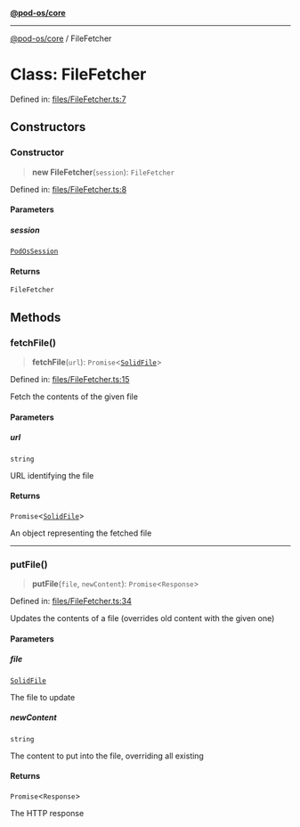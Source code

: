 [**@pod-os/core**](../README.md)

***

[@pod-os/core](../globals.md) / FileFetcher

# Class: FileFetcher

Defined in: [files/FileFetcher.ts:7](https://github.com/pod-os/PodOS/blob/90fd10a51a0e6c116e360caca550a03a7f7126ea/core/src/files/FileFetcher.ts#L7)

## Constructors

### Constructor

> **new FileFetcher**(`session`): `FileFetcher`

Defined in: [files/FileFetcher.ts:8](https://github.com/pod-os/PodOS/blob/90fd10a51a0e6c116e360caca550a03a7f7126ea/core/src/files/FileFetcher.ts#L8)

#### Parameters

##### session

[`PodOsSession`](../interfaces/PodOsSession.md)

#### Returns

`FileFetcher`

## Methods

### fetchFile()

> **fetchFile**(`url`): `Promise`\<[`SolidFile`](../interfaces/SolidFile.md)\>

Defined in: [files/FileFetcher.ts:15](https://github.com/pod-os/PodOS/blob/90fd10a51a0e6c116e360caca550a03a7f7126ea/core/src/files/FileFetcher.ts#L15)

Fetch the contents of the given file

#### Parameters

##### url

`string`

URL identifying the file

#### Returns

`Promise`\<[`SolidFile`](../interfaces/SolidFile.md)\>

An object representing the fetched file

***

### putFile()

> **putFile**(`file`, `newContent`): `Promise`\<`Response`\>

Defined in: [files/FileFetcher.ts:34](https://github.com/pod-os/PodOS/blob/90fd10a51a0e6c116e360caca550a03a7f7126ea/core/src/files/FileFetcher.ts#L34)

Updates the contents of a file (overrides old content with the given one)

#### Parameters

##### file

[`SolidFile`](../interfaces/SolidFile.md)

The file to update

##### newContent

`string`

The content to put into the file, overriding all existing

#### Returns

`Promise`\<`Response`\>

The HTTP response
